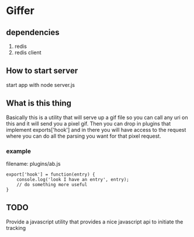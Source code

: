# Giffer

## dependencies 
1. redis
2. redis client 

## How to start server
start app with
    node server.js <port>


## What is this thing

Basically this is a utility that will serve up a gif file so you can call any
uri on this and it will send you a pixel gif. Then you can drop in plugins
that implement exports['hook'] and in there you will have access to the
request where you can do all the parsing you want for that pixel request. 

### example

filename: plugins/ab.js
      
    export['hook'] = function(entry) {
        console.log('look I have an entry', entry);
        // do something more useful
    }

## TODO
Provide a javascript utility that provides a nice javascript api to initiate
the tracking

